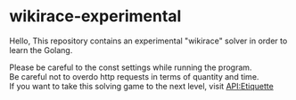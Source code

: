 # wikirace-experimental

Hello,
This repository contains an experimental "wikirace" solver in order to learn the Golang.

Please be careful to the const settings while running the program. <br />
Be careful not to overdo http requests in terms of quantity and time. <br />
If you want to take this solving game to the next level, visit [API:Etiquette](https://www.mediawiki.org/wiki/API:Etiquette) <br />
